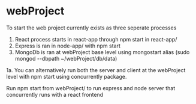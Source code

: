 # webProject
To start the web project currently exists as three seperate processes
1. React process starts in react-app through npm start in react-app/
2. Express is ran in node-app/ with npm start
3. MongoDb is ran at webProject base level using mongostart alias (sudo mongod --dbpath ~/webProject/db/data)

1a. You can alternatively run both the server and client at the webProject level with npm start using concurrently package. 

Run npm start from webProject/ to run express and node server that concurrently runs with a react frontend
